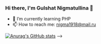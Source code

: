 ### Hi there, I'm Gulshat Nigmatullina 👋


- 🌱 I’m currently learning PHP
- 📫 How to reach me: nigma1918@mail.ru

[![Anurag's GitHub stats](https://github-readme-stats.vercel.app/api?username=GulshatNigma)](https://github.com/anuraghazra/github-readme-stats)
-->
